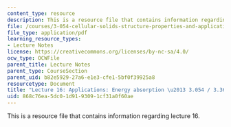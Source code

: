 ```yaml
---
content_type: resource
description: This is a resource file that contains information regarding lecture 16.
file: /courses/3-054-cellular-solids-structure-properties-and-applications-spring-2015/868c76ea5dc01d9193091cf31a0f60ae_MIT3_054S15_L16_enab.pdf
file_type: application/pdf
learning_resource_types:
- Lecture Notes
license: https://creativecommons.org/licenses/by-nc-sa/4.0/
ocw_type: OCWFile
parent_title: Lecture Notes
parent_type: CourseSection
parent_uid: b82e5929-27a6-e1e3-cfe1-5bf0f39925a8
resourcetype: Document
title: "Lecture 16: Applications: Energy absorption \u2013 3.054 / 3.36 Spring 2015"
uid: 868c76ea-5dc0-1d91-9309-1cf31a0f60ae
---
```

This is a resource file that contains information regarding lecture 16.